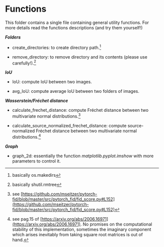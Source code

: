 # Functions

This folder contains a single file containing general utility functions. For more details read the functions descriptions (and try them yourself!)

***Folders***

- create_directories: to create directory path.[^1]

- remove_directory: to remove directory and its contents (please use carefully!).[^2]

***IoU***

- IoU: compute IoU between two images.

- avg_IoU: compute average IoU between two folders of images.

***Wasserstein/Fréchet distance***

- calculate_frechet_distance: compute Fréchet distance between two multivariate normal distributions.[^3]

- calculate_source_normalized_frechet_distance: compute source-normalized Fréchet distance between two multivariate normal distributions.[^4]

***Graph***

- graph_2d: essentially the function _matplotlib.pyplot.imshow_ with more parameters to control it.

[^1]: basically os.makedirs
[^2]: basically shutil.rmtree
[^3]: see [https://github.com/mseitzer/pytorch-fid/blob/master/src/pytorch_fid/fid_score.py#L152](https://github.com/mseitzer/pytorch-fid/blob/master/src/pytorch_fid/fid_score.py#L152)
[^4]: see pag.15 of [https://arxiv.org/abs/2006.16971](https://arxiv.org/abs/2006.16971). No promises on the computational stability of this implementation, sometimes the imaginary component which arises inevitably from taking square root matrices is out of hand.
